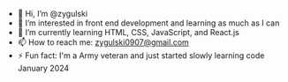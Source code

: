 - 👋 Hi, I’m @zygulski
- 👀 I’m interested in front end development and learning as much as I can
- 🌱 I’m currently learning HTML, CSS, JavaScript, and React.js
- 📫 How to reach me: zygulski0907@gmail.com
- ⚡ Fun fact: I'm a Army veteran and just started slowly learning code January 2024

<!---
zygulski/zygulski is a ✨ special ✨ repository because its `README.md` (this file) appears on your GitHub profile.
You can click the Preview link to take a look at your changes.
--->
